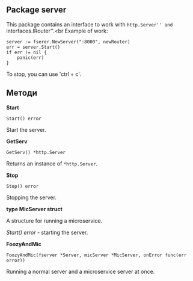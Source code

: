 ## Package server
This package contains an interface to work with ``http.Server'' and ``interfaces.IRouter''.<br
Example of work:
```
server := fserer.NewServer(":8000", newRouter)
err = server.Start()
if err != nil {
    panic(err)
}
```
To stop, you can use 'ctrl + c'.

## Методи
__Start__
```
Start() error
```
Start the server.

__GetServ__
```
GetServ() *http.Server
```
Returns an instance of ``*http.Server``.

__Stop__
```
Stop() error
```
Stopping the server.

__type MicServer struct__

A structure for running a microservice.

*Start() error* - starting the server.

__FoozyAndMic__
```
FoozyAndMic(fserver *Server, micServer *MicServer, onError func(err error))
```
Running a normal server and a microservice server at once.
